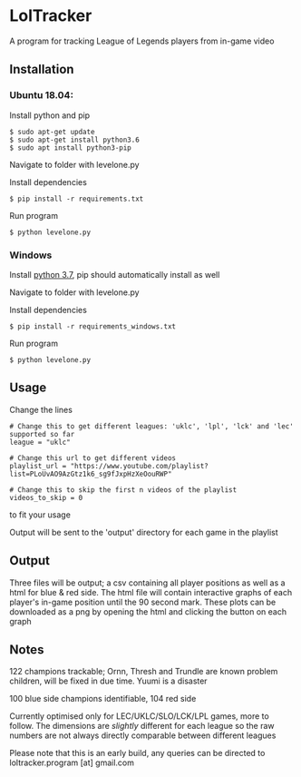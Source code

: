 # LolTracker

A program for tracking League of Legends players from in-game video

## Installation

### Ubuntu 18.04:

Install python and pip

```
$ sudo apt-get update
$ sudo apt-get install python3.6
$ sudo apt install python3-pip

```
Navigate to folder with levelone.py

Install dependencies
```
$ pip install -r requirements.txt
```
Run program

```
$ python levelone.py
```

### Windows

Install [python 3.7](https://docs.python.org/3/using/windows.html), pip should automatically install as well

Navigate to folder with levelone.py

Install dependencies
```
$ pip install -r requirements_windows.txt
```
Run program

```
$ python levelone.py
```


## Usage

Change the lines
```
# Change this to get different leagues: 'uklc', 'lpl', 'lck' and 'lec' supported so far
league = "uklc"

# Change this url to get different videos
playlist_url = "https://www.youtube.com/playlist?list=PLoUvAO9AzGtz1k6_sg9fJxpHzXeOouRWP"

# Change this to skip the first n videos of the playlist
videos_to_skip = 0
```
to fit your usage

Output will be sent to the 'output' directory for each game in the playlist

## Output

Three files will be output; a csv containing all player positions as well as a html for blue & red side. The html file will contain interactive graphs of each player's in-game position until the 90 second mark. These plots can be downloaded as a png by opening the html and clicking the button on each graph


## Notes

122 champions trackable; Ornn, Thresh and Trundle are known problem children, will be fixed in due time. Yuumi is a disaster

100 blue side champions identifiable, 104 red side

Currently optimised only for LEC/UKLC/SLO/LCK/LPL games, more to follow. The dimensions are *slightly* different for each league so the raw numbers are not always directly comparable between different leagues


Please note that this is an early build, any queries can be directed to  loltracker.program [at] gmail.com
